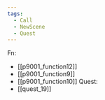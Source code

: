 ```yaml
---
tags:
  - Call
  - NewScene
  - Quest
---
```

Fn:
- [[p9001_function12]]
- [[p9001_function9]]
- [[p9001_function10]]
Quest:
- [[quest_19]]
